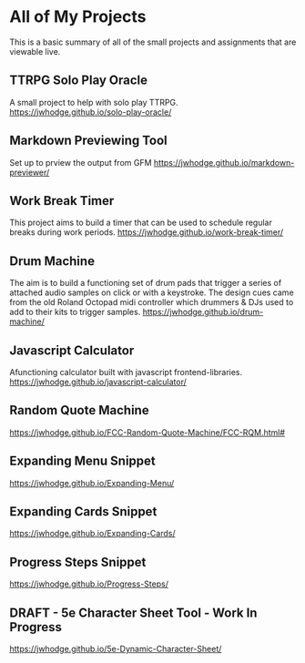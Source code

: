 # All of My Projects

This is a basic summary of all of the small projects and assignments that are viewable live.

## TTRPG Solo Play Oracle
A small project to help with solo play TTRPG. 
https://jwhodge.github.io/solo-play-oracle/

## Markdown Previewing Tool
Set up to prview the output from GFM
https://jwhodge.github.io/markdown-previewer/

## Work Break Timer
This project aims to build a timer that can be used to schedule regular breaks during work periods.
https://jwhodge.github.io/work-break-timer/

## Drum Machine
The aim is to build a functioning set of drum pads that trigger a series of attached audio samples on click or with a keystroke.
The design cues came from the old Roland Octopad midi controller which drummers & DJs used to add to their kits to trigger samples.
https://jwhodge.github.io/drum-machine/

## Javascript Calculator
Afunctioning calculator built with javascript frontend-libraries.
https://jwhodge.github.io/javascript-calculator/

## Random Quote Machine
https://jwhodge.github.io/FCC-Random-Quote-Machine/FCC-RQM.html#

## Expanding Menu Snippet
https://jwhodge.github.io/Expanding-Menu/

## Expanding Cards Snippet
https://jwhodge.github.io/Expanding-Cards/

## Progress Steps Snippet
https://jwhodge.github.io/Progress-Steps/

## DRAFT - 5e Character Sheet Tool - Work In Progress
https://jwhodge.github.io/5e-Dynamic-Character-Sheet/


